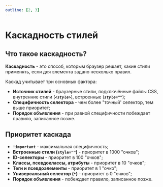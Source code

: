```yaml
---
outline: [2, 3]
---
```


<script setup>
import CodePreview from '../.././.vitepress/components/CodePreview.vue';
</script>

# Каскадность стилей

## Что такое каскадность?

**Каскадность** - это способ, которым браузер решает, какие стили применять, если для элемента задано несколько правил.

Каскад учитывает три основных фактора:

- **Источник стилей** - браузерные стили, подключённые файлы CSS, внутренние стили (_**`<style>`**_), встроенные (_**`style=""`**_);
- **Специфичность селектора** - чем более "точный' селектор, тем выше приоритет;
- **Порядок объявления** - при равной специфичности побеждает правило, записанное позже.

## Приоритет каскада

- **`!important`** - максимальная специфичность;
- **Встроенные стили (`style=""`)** - приоритет в 1000 "очков";
- **ID-селекторы** - приоритет в 100 "очков";
- **Классы, псевдоклассы, атрибуты** - приоритет в 10 "очков";
- **Теги и псевдоэлементы** - приоритет в 1 "очко";
- **Универсальный селектор (`*`)** - приоритет в 0 "очков";
- **Порядок объявления** - побеждает правило, записанное позже.
